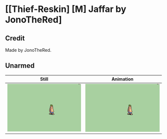 # [\[Thief-Reskin\] \[M\] Jaffar by JonoTheRed]

## Credit

Made by JonoTheRed.
	
## Unarmed

| Still | Animation |
| :---: | :-------: |
| ![Unarmed still](./Unarmed_000.png) | ![Unarmed animation](./Unarmed.gif) |
